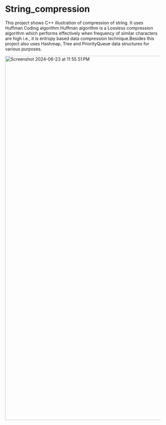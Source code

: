 # String_compression
This project shows C++ illustration of compression of string. It uses Huffman Coding algorithm.Huffman algorithm is a Lossless compression algorithm which performs effectively when frequency of similar characters are high i.e., it is entropy based data compression technique.Besides this project also uses Hashmap, Tree and PriorityQueue data structures for various purposes.

<img width="1182" alt="Screenshot 2024-06-23 at 11 55 51 PM" src="https://github.com/madhav-codes/String_compression/assets/76524589/5f8b44fa-04bb-47ac-a64a-d208b8871b54">
